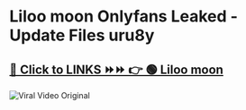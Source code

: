 
 # Liloo moon Onlyfans Leaked - Update Files uru8y

## <h2><a href="https://clipsfans.com/Liloo_moon&ref=git">🔗 Click to LINKS ⏩⏩ 👉 🟢 Liloo moon </a></h2>

<a href="https://clipsfans.com/Liloo_moon&ref=git" rel="nofollow" data-target="animated-image.originalLink"><img src="https://i.ibb.co.com/xMMVF88/686577567.gif" alt="Viral Video Original" style="max-width: 100%; display: inline-block;" data-target="animated-image.originalImage"></a>

